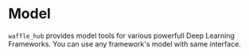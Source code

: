 # Model
`waffle_hub` provides model tools for various powerfull Deep Learning Frameworks. You can use any framework's model with same interface.
